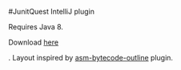 #JunitQuest IntelliJ plugin

Requires Java 8.

Download [here](http://lhartikk.github.io/junitquest/junitquest-0.1.jar "here")

.
Layout inspired by [asm-bytecode-outline](https://github.com/melix/asm-bytecode-intellij "asm-bytecode-intellij") plugin.
